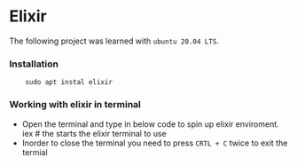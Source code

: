 # Elixir

The following project was learned with `ubuntu 20.04 LTS`.

### Installation

        sudo apt instal elixir

### Working with elixir in terminal
* Open the terminal and type in below code to spin up elixir enviroment.
        iex # the starts the elixir terminal to use
* Inorder to close the terminal you need to press `CRTL + C` twice to exit the termial
